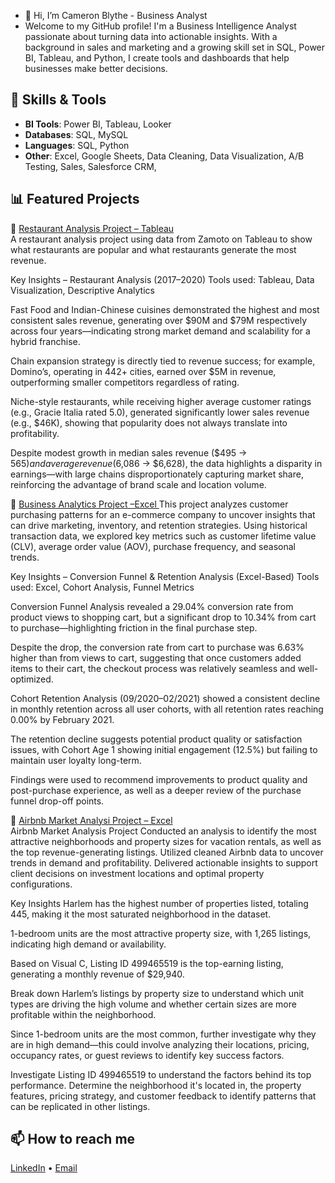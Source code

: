 - 👋 Hi, I’m Cameron Blythe - Business Analyst
- Welcome to my GitHub profile! 
I'm a Business Intelligence Analyst passionate about turning data into actionable insights. With a background in sales and marketing and a growing skill set in SQL, Power BI, Tableau, and Python, I create tools and dashboards that help businesses make better decisions.

## 🚀 Skills & Tools
- **BI Tools**: Power BI, Tableau, Looker
- **Databases**: SQL, MySQL
- **Languages**: SQL, Python 
- **Other**: Excel, Google Sheets, Data Cleaning, Data Visualization, A/B Testing, Sales, Salesforce CRM, 

## 📊 Featured Projects
🔹 [Restaurant Analysis Project – Tableau](https://github.com/camblythe1/Restaurant-analysis-)  
A restaurant analysis project using data from Zamoto on Tableau to show what restaurants are popular and what restaurants generate the most revenue.

Key Insights – Restaurant Analysis (2017–2020)
Tools used: Tableau, Data Visualization, Descriptive Analytics

Fast Food and Indian-Chinese cuisines demonstrated the highest and most consistent sales revenue, generating over $90M and $79M respectively across four years—indicating strong market demand and scalability for a hybrid franchise.

Chain expansion strategy is directly tied to revenue success; for example, Domino’s, operating in 442+ cities, earned over $5M in revenue, outperforming smaller competitors regardless of rating.

Niche-style restaurants, while receiving higher average customer ratings (e.g., Gracie Italia rated 5.0), generated significantly lower sales revenue (e.g., $46K), showing that popularity does not always translate into profitability.

Despite modest growth in median sales revenue ($495 → $565) and average revenue ($6,086 → $6,628), the data highlights a disparity in earnings—with large chains disproportionately capturing market share, reinforcing the advantage of brand scale and location volume.



🔹 [Business Analytics Project –Excel ](https://github.com/camblythe1/Business-Analytics-Project/blob/main/E-commerce%20project.txt)
This project analyzes customer purchasing patterns for an e-commerce company to uncover insights that can drive marketing, inventory, and retention strategies. Using historical transaction data, we explored key metrics such as customer lifetime value (CLV), average order value (AOV), purchase frequency, and seasonal trends.

Key Insights – Conversion Funnel & Retention Analysis (Excel-Based)
Tools used: Excel, Cohort Analysis, Funnel Metrics

Conversion Funnel Analysis revealed a 29.04% conversion rate from product views to shopping cart, but a significant drop to 10.34% from cart to purchase—highlighting friction in the final purchase step.

Despite the drop, the conversion rate from cart to purchase was 6.63% higher than from views to cart, suggesting that once customers added items to their cart, the checkout process was relatively seamless and well-optimized.

Cohort Retention Analysis (09/2020–02/2021) showed a consistent decline in monthly retention across all user cohorts, with all retention rates reaching 0.00% by February 2021.

The retention decline suggests potential product quality or satisfaction issues, with Cohort Age 1 showing initial engagement (12.5%) but failing to maintain user loyalty long-term.

Findings were used to recommend improvements to product quality and post-purchase experience, as well as a deeper review of the purchase funnel drop-off points.

🔹 [Airbnb Market Analysi Project – Excel ](https://github.com/)  
Airbnb Market Analysis Project
Conducted an analysis to identify the most attractive neighborhoods and property sizes for vacation rentals, as well as the top revenue-generating listings. Utilized cleaned Airbnb data to uncover trends in demand and profitability. Delivered actionable insights to support client decisions on investment locations and optimal property configurations.

Key Insights
Harlem has the highest number of properties listed, totaling 445, making it the most saturated neighborhood in the dataset.

1-bedroom units are the most attractive property size, with 1,265 listings, indicating high demand or availability.

Based on Visual C, Listing ID 499465519 is the top-earning listing, generating a monthly revenue of $29,940.

Break down Harlem’s listings by property size to understand which unit types are driving the high volume and whether certain sizes are more profitable within the neighborhood.

Since 1-bedroom units are the most common, further investigate why they are in high demand—this could involve analyzing their locations, pricing, occupancy rates, or guest reviews to identify key success factors.

Investigate Listing ID 499465519 to understand the factors behind its top performance. Determine the neighborhood it's located in, the property features, pricing strategy, and customer feedback to identify patterns that can be replicated in other listings.
## 📫 How to reach me
[LinkedIn](https://www.linkedin.com/in/cameron-blythe888) • [Email](Cameronblythe1@email.com)
